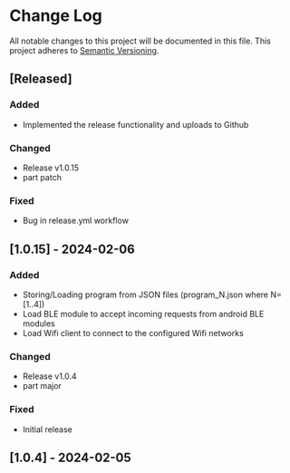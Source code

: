 # Change Log

All notable changes to this project will be documented in this file.
This project adheres to [Semantic Versioning](http://semver.org/).

## [Released]

### Added
- Implemented the release functionality and uploads to Github

### Changed
- Release v1.0.15
- part patch

### Fixed
- Bug in release.yml workflow

## [1.0.15] - 2024-02-06

### Added
- Storing/Loading program from JSON files (program_N.json where N=[1..4])
- Load BLE module to accept incoming requests from android BLE modules
- Load Wifi client to connect to the configured Wifi networks

### Changed
- Release v1.0.4
- part major

### Fixed
- Initial release

## [1.0.4] - 2024-02-05
